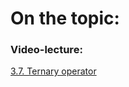 # On the topic:

### Video-lecture:

[3.7. Ternary operator](https://go.skillbox.ru/profession/paket-autotesting-javascript/js/1eceaae9-719c-4064-a847-6829e0e8f2e0/videolesson)
